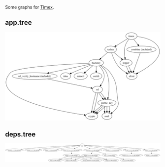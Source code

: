 Some graphs for [Timex](https://github.com/bitwalker/timex).

## app.tree

![app.tree](graph_app.tree.png)

## deps.tree

![deps.tree](graph_deps.tree.png)

